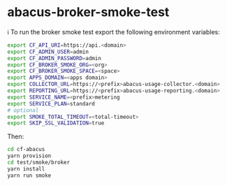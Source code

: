 abacus-broker-smoke-test
===

:information_source:  To run the broker smoke test export the following environment variables:

```bash
export CF_API_URI=https://api.<domain>
export CF_ADMIN_USER=admin
export CF_ADMIN_PASSWORD=admin
export CF_BROKER_SMOKE_ORG=<org>
export CF_BROKER_SMOKE_SPACE=<space>
export APPS_DOMAIN=<apps domain>
export COLLECTOR_URL=https://<prefix>abacus-usage-collector.<domain>
export REPORTING_URL=https://<prefix>abacus-usage-reporting.<domain>
export SERVICE_NAME=<prefix>metering
export SERVICE_PLAN=standard
# optional
export SMOKE_TOTAL_TIMEOUT=<total-timeout>
export SKIP_SSL_VALIDATION=true
```

Then:

```bash
cd cf-abacus
yarn provision
cd test/smoke/broker
yarn install
yarn run smoke
```
